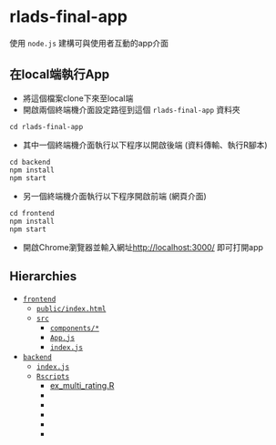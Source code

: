 # rlads-final-app

使用 `node.js` 建構可與使用者互動的app介面

## 在local端執行App
- 將這個檔案clone下來至local端
- 開啟兩個終端機介面設定路徑到這個 `rlads-final-app` 資料夾
```
cd rlads-final-app
```
- 其中一個終端機介面執行以下程序以開啟後端 (資料傳輸、執行R腳本)
```
cd backend
npm install
npm start
```
- 另一個終端機介面執行以下程序開啟前端 (網頁介面)
```
cd frontend
npm install
npm start
```
- 開啟Chrome瀏覽器並輸入網址[http://localhost:3000/](http://localhost:3000/) 即可打開app

## Hierarchies

- [`frontend`](frontend/)
  - [`public/index.html`](frontend/public)
  - [`src`](frontend/src)
    - [`components/*`](frontend/src/components/)
    - [`App.js`](frontend/src/App.js)
    - [`index.js`](frontend/src/index.js)
- [`backend`](backend/)
  - [`index.js`](backend/index.js)
  - [`Rscripts`](backend/Rscripts)
    - [ex_multi_rating.R](backend/Rscripts/ex_multi_rating.R)
    - [](backend/Rscripts)
    - [](backend/Rscripts)
    - [](backend/Rscripts)
    - [](backend/Rscripts)
    - [](backend/Rscripts)
